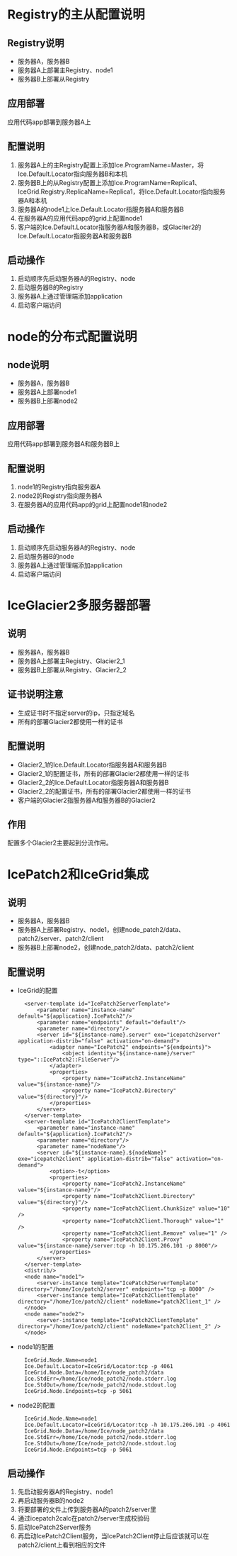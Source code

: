 # Registry的主从配置说明
## Registry说明
* 服务器A，服务器B
* 服务器A上部署主Registry、node1
* 服务器B上部署从Registry

## 应用部署
应用代码app部署到服务器A上

## 配置说明
1. 服务器A上的主Registry配置上添加Ice.ProgramName=Master，将Ice.Default.Locator指向服务器B和本机
2. 服务器B上的从Registry配置上添加Ice.ProgramName=Replica1、IceGrid.Registry.ReplicaName=Replica1，将Ice.Default.Locator指向服务器A和本机
3. 服务器A的node1上Ice.Default.Locator指服务器A和服务器B
4. 在服务器A的应用代码app的grid上配置node1
5. 客户端的Ice.Default.Locator指服务器A和服务器B，或Glaciter2的Ice.Default.Locator指服务器A和服务器B

## 启动操作
1. 启动顺序先启动服务器A的Registry、node
2. 启动服务器B的Registry
3. 服务器A上通过管理端添加application
4. 启动客户端访问


# node的分布式配置说明
## node说明
* 服务器A，服务器B
* 服务器A上部署node1
* 服务器B上部署node2

## 应用部署
应用代码app部署到服务器A和服务器B上

## 配置说明
1. node1的Registry指向服务器A
2. node2的Registry指向服务器A
3. 在服务器A的应用代码app的grid上配置node1和node2

## 启动操作
1. 启动顺序先启动服务器A的Registry、node
2. 启动服务器B的node
3. 服务器A上通过管理端添加application
4. 启动客户端访问


# IceGlacier2多服务器部署
## 说明
* 服务器A，服务器B
* 服务器A上部署主Registry、Glacier2_1
* 服务器B上部署从Registry、Glacier2_2

## 证书说明注意
* 生成证书时不指定server的ip，只指定域名
* 所有的部署Glacier2都使用一样的证书

## 配置说明
* Glacier2_1的Ice.Default.Locator指服务器A和服务器B
* Glacier2_1的配置证书，所有的部署Glacier2都使用一样的证书
* Glacier2_2的Ice.Default.Locator指服务器A和服务器B
* Glacier2_2的配置证书，所有的部署Glacier2都使用一样的证书
* 客户端的Glacier2指服务器A和服务器B的Glacier2

## 作用
配置多个Glacier2主要起到分流作用。


# IcePatch2和IceGrid集成
## 说明
* 服务器A，服务器B
* 服务器A上部署Registry、node1，创建node_patch2/data、patch2/server、patch2/client
* 服务器B上部署node2，创建node_patch2/data、patch2/client

## 配置说明
* IceGrid的配置

		<server-template id="IcePatch2ServerTemplate">
			<parameter name="instance-name" default="${application}.IcePatch2"/>
			<parameter name="endpoints" default="default"/>
			<parameter name="directory"/>
			<server id="${instance-name}.server" exe="icepatch2server" application-distrib="false" activation="on-demand">
				<adapter name="IcePatch2" endpoints="${endpoints}">
					<object identity="${instance-name}/server" type="::IcePatch2::FileServer"/>
				</adapter>
				<properties>
					<property name="IcePatch2.InstanceName" value="${instance-name}"/>
					<property name="IcePatch2.Directory" value="${directory}"/>
				</properties>
			</server>
		</server-template>
		<server-template id="IcePatch2ClientTemplate">
			<parameter name="instance-name" default="${application}.IcePatch2"/>
			<parameter name="directory"/>
			<parameter name="nodeName"/>
			<server id="${instance-name}.${nodeName}" exe="icepatch2client" application-distrib="false" activation="on-demand">
				<option>-t</option>
				<properties>
					<property name="IcePatch2.InstanceName" value="${instance-name}"/>
					<property name="IcePatch2Client.Directory" value="${directory}"/>
					<property name="IcePatch2Client.ChunkSize" value="10" />
					<property name="IcePatch2Client.Thorough" value="1" />
					<property name="IcePatch2Client.Remove" value="1" />          
					<property name="IcePatch2Client.Proxy" value="${instance-name}/server:tcp -h 10.175.206.101 -p 8000"/>
				</properties>
			</server>
		</server-template>
		<distrib/>
		<node name="node1">
			<server-instance template="IcePatch2ServerTemplate" directory="/home/Ice/patch2/server" endpoints="tcp -p 8000" />
			<server-instance template="IcePatch2ClientTemplate" directory="/home/Ice/patch2/client" nodeName="patch2Client_1" />
		</node>
		<node name="node2">
			<server-instance template="IcePatch2ClientTemplate" directory="/home/Ice/patch2/client" nodeName="patch2Client_2" />
		</node>

* node1的配置

		IceGrid.Node.Name=node1
		Ice.Default.Locator=IceGrid/Locator:tcp -p 4061
		IceGrid.Node.Data=/home/Ice/node_patch2/data
		Ice.StdErr=/home/Ice/node_patch2/node.stderr.log
		Ice.StdOut=/home/Ice/node_patch2/node.stdout.log
		IceGrid.Node.Endpoints=tcp -p 5061

* node2的配置

		IceGrid.Node.Name=node1
		Ice.Default.Locator=IceGrid/Locator:tcp -h 10.175.206.101 -p 4061
		IceGrid.Node.Data=/home/Ice/node_patch2/data
		Ice.StdErr=/home/Ice/node_patch2/node.stderr.log
		Ice.StdOut=/home/Ice/node_patch2/node.stdout.log
		IceGrid.Node.Endpoints=tcp -p 5061

## 启动操作
1. 先启动服务器A的Registry、node1
2. 再启动服务器B的node2
3. 将要部署的文件上传到服务器A的patch2/server里
4. 通过icepatch2calc在patch2/server生成校验码
5. 启动IcePatch2Server服务
6. 再启动IcePatch2Client服务，当IcePatch2Client停止后应该就可以在patch2/client上看到相应的文件
